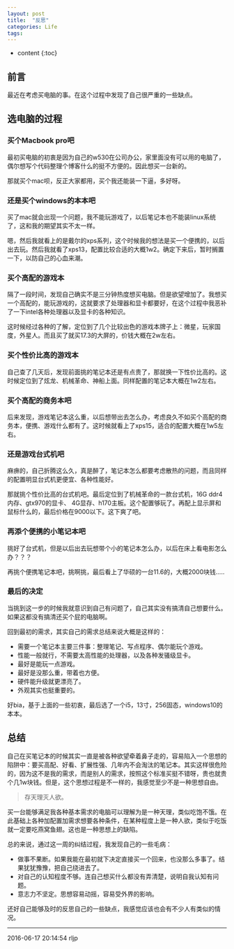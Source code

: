 ```yaml
---
layout: post
title:  "反思"
categories: Life
tags: 
---
```


* content
{:toc}

## **前言**

最近在考虑买电脑的事。在这个过程中发现了自己很严重的一些缺点。




## **选电脑的过程**

### **买个Macbook pro吧**

最初买电脑的初衷是因为自己的w530在公司办公，家里面没有可以用的电脑了，偶尔想写个代码整理个博客什么的挺不方便的。因此想买一台新的。

那就买个mac呗，反正大家都用，买个我还能装一下逼，多好呀。

### **还是买个windows的本本吧**

买了mac就会出现一个问题，我不能玩游戏了，以后笔记本也不能装linux系统了，这和我的期望其实不太一样。

嗯，然后我就看上的是戴尔的xps系列，这个时候我的想法是买一个便携的，以后出去玩。然后我就看了xps13，配置比较合适的大概1w2。确定下来后，暂时搁置一下，以防自己的心血来潮。

### **买个高配的游戏本**

隔了一段时间，发现自己确实不是三分钟热度想买电脑。但是欲望增加了。我想买一个高配的，能玩游戏的，这就要求了处理器和显卡都要好，在这个过程中我恶补了一下intel各种处理器以及显卡的各种知识。

这时候经过各种的了解，定位到了几个比较出色的游戏本牌子上：微星，玩家国度，外星人。而且买了就买17.3的大屏的，价钱大概在2w左右。

### **买个性价比高的游戏本**

自己查了几天后，发现前面挑的笔记本还是有点贵了，那就换一下性价比高的。这时候定位到了炫龙、机械革命、神船上面。同样配置的笔记本大概在1w2左右。

### **买个高配的商务本吧**

后来发现，游戏笔记本这么重，以后想带出去怎么办，考虑良久不如买个高配的商务本，便携、游戏什么都有了。这时候就看上了xps15，适合的配置大概在1w5左右。

### **还是游戏台式机吧**

麻痹的，自己折腾这么久，真是醉了，笔记本怎么都要考虑散热的问题，而且同样的配置明显台式机更便宜、各种性能好。

那就挑个性价比高的台式机吧。最后定位到了机械革命的一款台式机，16G ddr4内存、gtx970的显卡、 4G显存、h170主板。这个配置够玩了。再配上显示屏和鼠标什么的，最后价格在9000以下。这下爽了吧。

### **再添个便携的小笔记本吧**

挑好了台式机，但是以后出去玩想带个小的笔记本怎么办，以后在床上看电影怎么办？？？

再挑个便携笔记本吧，挑啊挑，最后看上了华硕的一台11.6的，大概2000块钱.....

### **最后的决定**

当挑到这一步的时候我就意识到自己有问题了，自己其实没有搞清自己想要什么。如果这都没有搞清还买个屁的电脑啊。

回到最初的需求，其实自己的需求总结来说大概是这样的：

- 需要一个笔记本主要三件事：整理笔记、写点程序、偶尔能玩个游戏。
- 性能一般就行，不需要太高性能的处理器，以及各种发骚级显卡。
- 最好是能玩一点游戏。
- 最好是没那么重，带着也方便。
- 硬件能升级就更漂亮了。
- 外观其实也挺重要的。

好bia，基于上面的一些初衷，最后选了一个i5，13寸，256固态，windows10的本本。


## **总结**

自己在买笔记本的时候其实一直是被各种欲望牵着鼻子走的，容易陷入一个思想的陷阱中：要买高配、好看、扩展性强、几年内不会淘汰的笔记本。其实这样很危险的，因为这不是我的需求，而是别人的需求，按照这个标准买挺不错呀，贵也就贵个几1w块钱。但是，这个思想过程是不一样的，我感觉至少不是一种思想自由。

>存天理灭人欲。

买一台能够满足我各种基本需求的电脑可以理解为是一种天理，类似吃饱不饿。在此基础上各种加配置加需求想要各种条件，在某种程度上是一种人欲，类似于吃饭就一定要吃燕窝鱼翅。这也是一种思想上的缺陷。

总的来说，通过这一周的纠结过程，我发现自己的一些毛病：

- 做事不果断。如果我能在最初就下决定直接买一个回来，也没那么多事了。结果犹犹豫豫，把自己绕进去了。
- 对自己的认知程度不够。连自己想买什么都没有弄清楚，说明自我认知有问题。
- 意志力不坚定。思想容易动摇，容易受外界的影响。

还好自己能够及时的反思自己的一些缺点，我感觉应该也会有不少人有类似的情况。

***
2016-06-17 20:14:54 rljp

